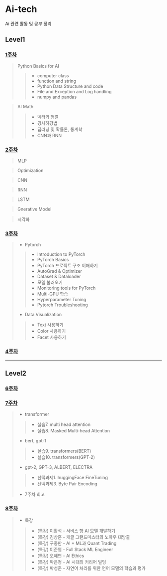 # Ai-tech
Ai 관련 활동 및 공부 정리


## Level1

### [1주차](https://github.com/j961224/Ai-tech/tree/main/1%EC%A3%BC%EC%B0%A8)

>  Python Basics for AI
>  >  * computer class
>  >  * function and string
>  >  * Python Data Structure and code
>  >  * File and Exception and Log handling
>  >  * numpy and pandas


> AI Math
> > * 벡터와 행렬
> > * 경사하강법
> > * 딥러닝 및 확률론, 통계학
> > * CNN과 RNN

### [2주차](https://github.com/j961224/Ai-tech/tree/main/2%EC%A3%BC%EC%B0%A8)

> MLP

> Optimization

> CNN

> RNN

> LSTM

> Gnerative Model

> 시각화

### [3주차](https://github.com/j961224/Ai-tech/tree/main/3%EC%A3%BC%EC%B0%A8)

> * Pytorch
> > * Introduction to PyTorch
> > * PyTorch Basics
> > * PyTorch 프로젝트 구조 이해하기
> > * AutoGrad & Optimizer
> > * Dataset & Dataloader
> > * 모델 불러오기
> > * Monitoring tools for PyTorch
> > * Multi-GPU 학습
> > * Hyperparameter Tuning
> > * Pytorch Troubleshooting
> * Data Visualization
> > * Text 사용하기
> > * Color 사용하기 
> > * Facet 사용하기

### [4주차](https://github.com/j961224/Ai-tech/tree/main/4%EC%A3%BC%EC%B0%A8)

---
## Level2

### [6주차](https://github.com/j961224/Ai-tech/tree/main/6%EC%A3%BC%EC%B0%A8)


### [7주차](https://github.com/j961224/Ai-tech/tree/main/7%EC%A3%BC%EC%B0%A8)

> * transformer
> > * 실습7. multi head attention
> > * 실습8. Masked Multi-head Attention
> * bert, gpt-1
> > * 실습9. transformers(BERT)
> > * 실습10. transformers(GPT-2)
> * gpt-2, GPT-3, ALBERT, ELECTRA
> > * 선택과제1. huggingFace FineTuning
> > * 선택과제3. Byte Pair Encoding
> * 7주차 회고

### [8주차](https://github.com/j961224/Ai-tech/tree/main/8%EC%A3%BC%EC%B0%A8)

> * 특강
> > * (특강) 이활석 - 서비스 향 AI 모델 개발하기
> > * (특강) 김상훈 - 캐글 그랜드마스터의 노하우 대방출
> > * (특강) 구종만 - AI + ML과 Quant Trading
> > * (특강) 이준엽 - Full Stack ML Engineer
> > * (특강) 오혜연 - AI Ethics
> > * (특강) 박은정 - AI 시대의 커리어 빌딩
> > * (특강) 박성준 - 자연어 처리를 위한 언어 모델의 학습과 평가
